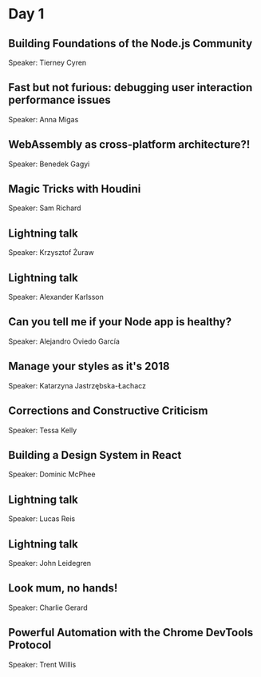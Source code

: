 # Day 1

## Building Foundations of the Node.js Community

Speaker: Tierney Cyren

## Fast but not furious: debugging user interaction performance issues

Speaker: Anna Migas

## WebAssembly as cross-platform architecture?!

Speaker: Benedek Gagyi

## Magic Tricks with Houdini

Speaker: Sam Richard

## Lightning talk

Speaker: Krzysztof Żuraw

## Lightning talk

Speaker: Alexander Karlsson

## Can you tell me if your Node app is healthy?

Speaker: Alejandro Oviedo García

## Manage your styles as it's 2018

Speaker: Katarzyna Jastrzębska-Łachacz

## Corrections and Constructive Criticism

Speaker: Tessa Kelly

## Building a Design System in React

Speaker: Dominic McPhee

## Lightning talk

Speaker: Lucas Reis

## Lightning talk

Speaker: John Leidegren

## Look mum, no hands!

Speaker: Charlie Gerard

## Powerful Automation with the Chrome DevTools Protocol

Speaker: Trent Willis
